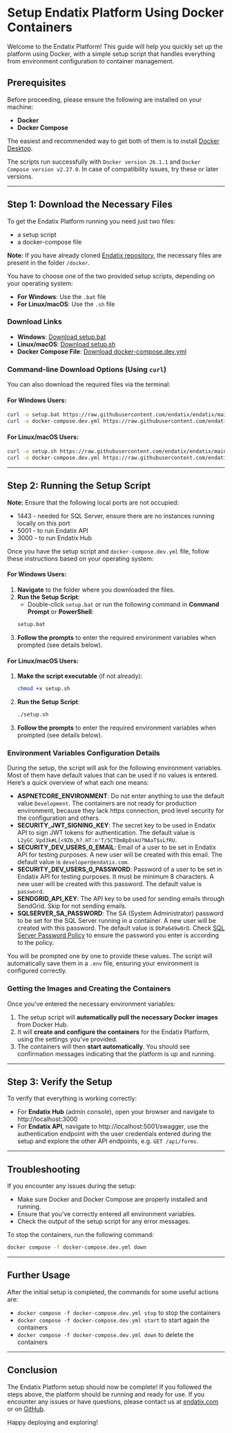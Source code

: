 # Setup Endatix Platform Using Docker Containers

Welcome to the Endatix Platform! This guide will help you quickly set up the platform using Docker, with a simple setup script that handles everything from environment configuration to container management.

## Prerequisites

Before proceeding, please ensure the following are installed on your machine:

- **Docker**
- **Docker Compose**

The easiest and recommended way to get both of them is to install [Docker Desktop](https://docs.docker.com/get-docker/).

The scripts run successfully with `Docker version 26.1.1` and `Docker Compose version v2.27.0`. In case of compatibility issues, try these or later versions.

---

## Step 1: Download the Necessary Files

To get the Endatix Platform running you need just two files:
- a setup script
- a docker-compose file

**Note:** If you have already cloned [Endatix repository](https://github.com/endatix/endatix), the necessary files are  present in the folder `/docker`.

You have to choose one of the two provided setup scripts, depending on your operating system:

- **For Windows**: Use the `.bat` file
- **For Linux/macOS**: Use the `.sh` file

### Download Links

- **Windows**: [Download setup.bat](https://raw.githubusercontent.com/endatix/endatix/main/docker/setup.bat)
- **Linux/macOS**: [Download setup.sh](https://raw.githubusercontent.com/endatix/endatix/main/docker/setup.sh)
- **Docker Compose File**: [Download docker-compose.dev.yml](https://raw.githubusercontent.com/endatix/endatix/main/docker/docker-compose.dev.yml)

### Command-line Download Options (Using `curl`)

You can also download the required files via the terminal:

#### For Windows Users:
```bash
curl -o setup.bat https://raw.githubusercontent.com/endatix/endatix/main/docker/setup.bat
curl -o docker-compose.dev.yml https://raw.githubusercontent.com/endatix/endatix/main/docker/docker-compose.dev.yml
```

#### For Linux/macOS Users:
```bash
curl -o setup.sh https://raw.githubusercontent.com/endatix/endatix/main/docker/setup.sh
curl -o docker-compose.dev.yml https://raw.githubusercontent.com/endatix/endatix/main/docker/docker-compose.dev.yml
```

---

## Step 2: Running the Setup Script

**Note:** Ensure that the following local ports are not occupied:
- 1443 - needed for SQL Server, ensure there are no instances running locally on this port
- 5001 - to run Endatix API
- 3000 - to run Endatix Hub

Once you have the setup script and `docker-compose.dev.yml` file, follow these instructions based on your operating system:

#### For Windows Users:
1. **Navigate** to the folder where you downloaded the files.
2. **Run the Setup Script**: 
   - Double-click `setup.bat` or run the following command in **Command Prompt** or **PowerShell**:
   ```bash
   setup.bat
   ```
3. **Follow the prompts** to enter the required environment variables when prompted (see details below).

#### For Linux/macOS Users:
1. **Make the script executable** (if not already):
   ```bash
   chmod +x setup.sh
   ```
2. **Run the Setup Script**:
   ```bash
   ./setup.sh
   ```
3. **Follow the prompts** to enter the required environment variables when prompted (see details below).

### Environment Variables Configuration Details

During the setup, the script will ask for the following environment variables. Most of them have default values that can be used if no values is entered. Here’s a quick overview of what each one means:

- **ASPNETCORE_ENVIRONMENT**: Do not enter anything to use the default value `Development`. The containers are not ready for production environment, because they lack https connection, prod level security for the configuration and others.
- **SECURITY_JWT_SIGNING_KEY**: The secret key to be used in Endatix API to sign JWT tokens for authentication. The default value is `L2yGC_Vpd3k#L[<9Zb,h?.HT:n'T/5CTDmBpDskU?NAaT$sLfRU`.
- **SECURITY_DEV_USERS_0_EMAIL**: Email of a user to be set in Endatix API for testing purposes. A new user will be created with this email. The default value is `developer@endatix.com`.
- **SECURITY_DEV_USERS_0_PASSWORD**: Password of a user to be set in Endatix API for testing purposes. It must be minimum 8 characters. A new user will be created with this password. The default value is `password`.
- **SENDGRID_API_KEY**: The API key to be used for sending emails through SendGrid. Skip for not sending emails.
- **SQLSERVER_SA_PASSWORD**: The SA (System Administrator) password to be set for the SQL Server running in a container. A new user will be created with this password. The default value is `DbPa649w0rD`. Check [SQL Server Password Policy](https://learn.microsoft.com/en-us/sql/relational-databases/security/password-policy) to ensure the password you enter is according to the policy.

You will be prompted one by one to provide these values. The script will automatically save them in a `.env` file, ensuring your environment is configured correctly.

### Getting the Images and Creating the Containers

Once you’ve entered the necessary environment variables:

1. The setup script will **automatically pull the necessary Docker images** from Docker Hub.
2. It will **create and configure the containers** for the Endatix Platform, using the settings you've provided.
3. The containers will then **start automatically**. You should see confirmation messages indicating that the platform is up and running.

---

## Step 3: Verify the Setup

To verify that everything is working correctly:

- For **Endatix Hub** (admin console), open your browser and navigate to http://localhost:3000
- For **Endatix API**, navigate to http://localhost:5001/swagger, use the authentication endpoint with the user credentials entered during the setup and explore the other API endpoints, e.g. `GET /api/forms`.

---

## Troubleshooting

If you encounter any issues during the setup:

- Make sure Docker and Docker Compose are properly installed and running.
- Ensure that you've correctly entered all environment variables.
- Check the output of the setup script for any error messages.

To stop the containers, run the following command:

```bash
docker compose -f docker-compose.dev.yml down
```

---

## Further Usage

After the initial setup is completed, the commands for some useful actions are:
- `docker compose -f docker-compose.dev.yml stop` to stop the containers
- `docker compose -f docker-compose.dev.yml start` to start again the containers
- `docker compose -f docker-compose.dev.yml down` to delete the containers

---

## Conclusion

The Endatix Platform setup should now be complete! If you followed the steps above, the platform should be running and ready for use. If you encounter any issues or have questions, please contact us at [endatix.com](https://endatix.com/contact) or on [GitHub](https://github.com/endatix/endatix/discussions).

Happy deploying and exploring!
